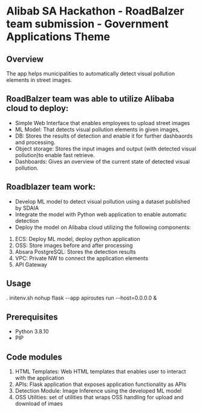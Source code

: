 # Alibab SA Hackathon - RoadBalzer team submission - Government Applications Theme


## Overview
The app helps municipalities to automatically detect visual pollution elements in street images.

## RoadBalzer team was able to utilize Alibaba cloud to deploy:
* Simple Web Interface that enables employees to upload street images
* ML Model: That detects visual pollution elements in given images, 
* DB: Stores the results of detection and enable it for further dashbaords and processing.
* Object storage: Stores the input images and output (with detected visual pollution)to enable fast retrieve.
* Dashboards: Gives an overview of the current state of detected visual pollution.

## Roadblazer team work:
* Develop ML model to detect visual pollution using a dataset published by SDAIA
* Integrate the model with Python web application to enable automatic detection
* Deploy the model on Alibaba cloud utilizing the following components:
1. ECS: Deploy ML model, deploy python application
2. OSS: Store images before and after processing
3. Absara PostgreSQL: Stores the detection results
4. VPC: Private NW to connect the application elements
5. API Gateway


## Usage
. initenv.sh
nohup flask --app apiroutes run --host=0.0.0.0 &

## Prerequisites
* Python 3.8.10
* PIP


## Code modules
1. HTML Templates: Web HTML templates that enables user to interact with the application
2. APIs: Flask application that exposes application functionality as APIs 
3. Detection Module: Image Inference using the developed ML model
4. OSS Utilities: set of utilities that wraps OSS handling for upload and download of imaes

